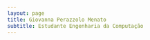 ```yaml
---
layout: page
title: Giovanna Perazzolo Menato
subtitle: Estudante Engenharia da Computação
---
```


